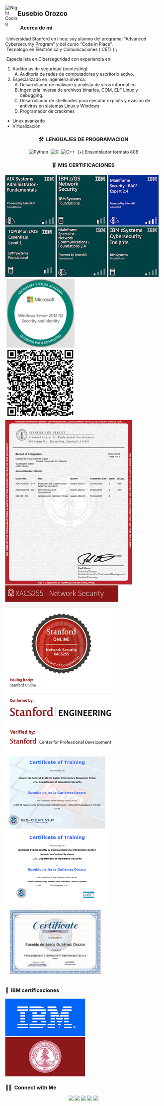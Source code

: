 <img alt="Night Coding" src="./assets/Hand%20Wave.gif" width='40' align="left"/><h2 align="left">Eusebio Orozco</h2>

<!-- ## 👋 &nbsp;Hey there! I'm Aditya Kanoi -->

  
###  &nbsp; Acerca de mi


 &nbsp;Universidad Stanford en línea: soy alumno del programa: “Advanced Cybersecurity Program” y del curso “Code in Place”.\
 &nbsp;Tecnólogo en Electrónica y Comunicaciones ( CETI ) \
 
<p>&nbsp;Especialista en Ciberseguridad con experiencia en:</p>
<ol>
  <li>Auditorias de seguridad (pentesting)
    <ol type="A">
      <li>Auditoria de redes de computadoras y escritorio activo.</li>
    </ol>
  </li>
  <li>Especializado en ingeniería inversa:
    <ol type="A">
      <li>Desarrollador de malware y analista de virus informático</li>
      <li>Ingeniería inversa de archivos binarios, COM, ELF Linux y debugging.</li>
      <li>Desarrollador de shellcodes para ejecutar exploits y evasión de antivirus en sistemas Linux y Windows</li>
      <li>Programador de crackmes</li>
    </ol>
  </li>
</ol>
<ul>
  <li>Linux avanzado</li>
  <li>Virtualización</li>
</ul>

<div align="center">
  
### 🛠 &nbsp;LENGUAJES DE PROGRAMACION

![Python](https://img.shields.io/badge/python-3670A0?style=for-the-badge&logo=python&logoColor=ffdd54)&nbsp;
![C](https://img.shields.io/badge/c-%2300599C.svg?style=for-the-badge&logo=c&logoColor=white)&nbsp;
![C++](https://img.shields.io/badge/c++-%2300599C.svg?style=for-the-badge&logo=c%2B%2B&logoColor=white)&nbsp;
[+] Ensamblador formato 808
</div>

<div align="center">

### 🎖 &nbsp;MIS CERTIFICACIONES

</div>

![](https://github.com/eusebio-orozco/IBM-presentacion/blob/c8ee6b43050cb93974a743c4cdfda1f6eb372067/banner/minba/interskill-aix-systems-administrator-fundamentals(1).png)
![](https://github.com/eusebio-orozco/IBM-presentacion/blob/c8ee6b43050cb93974a743c4cdfda1f6eb372067/banner/minba/z-os-network-security-foundations(1).png)
![](https://github.com/eusebio-orozco/IBM-presentacion/blob/c8ee6b43050cb93974a743c4cdfda1f6eb372067/banner/minba/interskill-mainframe-security-racf-expert-2-4(1).png)
![](https://github.com/eusebio-orozco/IBM-presentacion/blob/c8ee6b43050cb93974a743c4cdfda1f6eb372067/banner/minba/tcp-ip-on-z-os-essentials-level-1(1).png)
![](https://github.com/eusebio-orozco/IBM-presentacion/blob/c8ee6b43050cb93974a743c4cdfda1f6eb372067/banner/minba/interskill-mainframe-specialist-network-communications-foundations-2-4(1).png)
![](https://github.com/eusebio-orozco/IBM-presentacion/blob/c8ee6b43050cb93974a743c4cdfda1f6eb372067/banner/minba/ibm-zsystems-cybersecurity-insights(1).png)
![](https://github.com/eusebio-orozco/IBM-presentacion/blob/a3c4905c76ff7b0b93defe55fbdf1fc262aced46/banner/minba/microsoft.png)
![](https://github.com/eusebio-orozco/IBM-presentacion/blob/394b4a5dc9f2d6468324a34a753ad6f3756fe416/banner/minba/certificado3.png)
![](https://github.com/eusebio-orozco/IBM-presentacion/blob/efd7e6eff14be8911e855bf310be2e978e542649/banner/minba/Stanford%20Online%20Certificate1.png)
![](https://github.com/eusebio-orozco/IBM-presentacion/blob/7e15c060e5c1d2765d11bb413f3d2e8ec95beae8/banner/minba/certificados_oficiales/22_4_43546_1532472085_ICS-VLP%20Certificate.png)
![](https://github.com/eusebio-orozco/IBM-presentacion/blob/7e15c060e5c1d2765d11bb413f3d2e8ec95beae8/banner/minba/certificados_oficiales/45_7_43546_1580786092_Cybersecurity%20Practices.png)
![](https://github.com/eusebio-orozco/IBM-presentacion/blob/86f45a033aa6601b43d453575e483e56702489a3/banner/minba/certificados_oficiales/Privileged%20User%20Cybersecurity%20Responsibilities%20Certificate(1).png)



<p align="center">

### 📜 &nbsp;IBM certificaciones

<a href="https://www.credly.com/users/eusebio-de-jesus-gutierrez-orozco"><img src="https://github.com/eusebio-orozco/IBM-presentacion/blob/efe8f8f6b4db3e56315744264c2c8909fcb630de/banner/minba/ibm_blue.png"/></a>
<a href="https://digitalcredential.stanford.edu/check/E0C3784602A5A2E6C8DD7484EF326DEB07B7136A44F615FBE704CD0C125B4CAFbXFmOXF4U3lNdkdMWDBpZ0RXWmNwRkVVcU9tSko0NXgyanZLTnI5OThQMlBQMEZw"><img src="https://github.com/eusebio-orozco/IBM-presentacion/blob/e3d0e697ece4d4008b15ba97a9cfc2dd53393293/banner/minba/stanford.png"/></a>

</p>

### 🤝🏻 &nbsp;Connect with Me

<p align="center">
<a href="adityakanoi2001.wordpress.com"><img src="https://img.shields.io/badge/-adityakanoi.com-3423A6?style=flat&logo=Google-Chrome&logoColor=white"/></a>
<a href="https://www.linkedin.com/in/ask2001/"><img src="https://img.shields.io/badge/-Aditya%20Sunit%20Kanoi-0077B5?style=flat&logo=Linkedin&logoColor=white"/></a>
<a href="mailto:adityakanoiofficial@gmail.com"><img src="https://img.shields.io/badge/-Adityakanoi-D14836?style=flat&logo=Gmail&logoColor=white"/></a>
<a href="https://www.instagram.com/aditya_kanoi123/"><img src="https://img.shields.io/badge/-Adityakanoi123-E4405F?style=flat&logo=Instagram&logoColor=white"/></a>
<a href="https://www.facebook.com/profile.php?id=100008728234917"><img src="https://img.shields.io/badge/-AdityaKanoi-1877F2?style=flat&logo=Facebook&logoColor=white"/></a>
</p>
